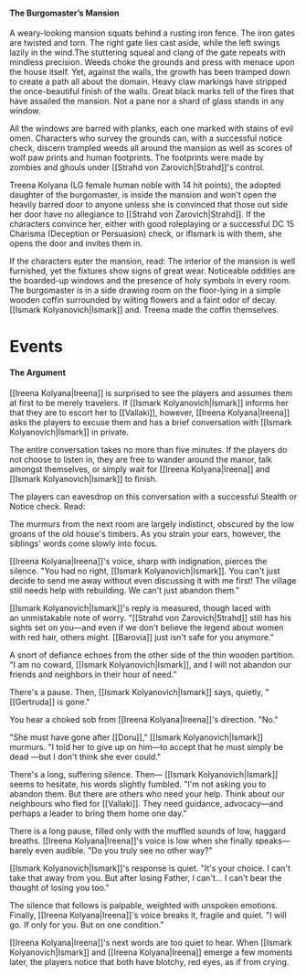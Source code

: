 #### The Burgomaster’s Mansion 

A weary-looking mansion squats behind a rusting iron fence. The iron gates are twisted and torn. The right gate lies cast aside, while the left swings lazily in the wind.The stuttering squeal and clang of the gate repeats with mindless precision. Weeds choke the grounds and press with menace upon the house itself. Yet, against the walls, the growth has been tramped down to create a path all about the domain. Heavy claw markings have stripped the once-beautiful finish of the walls. Great black marks tell of the fires that have assailed the mansion. Not a pane nor a shard of glass stands in any window. 

All the windows are barred with planks, each one marked with stains of evil omen. Characters who survey the grounds can, with a successful notice check, discern trampled weeds all around the mansion as well as scores of wolf paw prints and human footprints. The footprints were made by zombies and ghouls under [[Strahd von Zarovich|Strahd]]'s control. 

Treena Kolyana (LG female human noble with 14 hit points), the adopted daughter of the burgomaster, is inside the mansion and won't open the heavily barred door to anyone unless she is convinced that those out side her door have no allegiance to [[Strahd von Zarovich|Strahd]]. If the characters convince her, either with good roleplaying or a successful DC 15 Charisma (Deception or Persuasion)
check, or iflsmark is with them, she opens the door and invites them in.

If the characters eμter the mansion, read:
The interior of the mansion is well furnished, yet the fixtures show signs of great wear. Noticeable oddities are the boarded-up windows and the presence of holy symbols in every room. The burgomaster is in a side drawing room on the floor-lying in a simple wooden coffin surrounded by wilting flowers and a faint odor of decay. [[Ismark Kolyanovich|Ismark]] and. Treena made the coffin themselves.


# Events
#### **The Argument** 

[[Ireena Kolyana|Ireena]] is surprised to see the players and assumes them at first to be merely travelers. If [[Ismark Kolyanovich|Ismark]] informs her that they are to escort her to [[Vallaki]], however, [[Ireena Kolyana|Ireena]] asks the players to excuse them and has a brief conversation with [[Ismark Kolyanovich|Ismark]] in private. 

The entire conversation takes no more than five minutes. If the players do not choose to listen in, they are free to wander around the manor, talk amongst themselves, or simply wait for [[Ireena Kolyana|Ireena]] and [[Ismark Kolyanovich|Ismark]] to finish. 

The players can eavesdrop on this conversation with a successful  Stealth or Notice check. Read: 

The murmurs from the next room are largely indistinct, obscured by the low groans of the old house's timbers. As you strain your ears, however, the siblings' words come slowly into focus. 

[[Ireena Kolyana|Ireena]]'s voice, sharp with indignation, pierces the silence.
"You had no right, [[Ismark Kolyanovich|Ismark]]. You can't just decide to send me away without even discussing it with me first! The village still needs help with rebuilding. We can't just abandon them."

[[Ismark Kolyanovich|Ismark]]'s reply is measured, though laced with an unmistakable note of worry. "[[Strahd von Zarovich|Strahd]] still has his sights set on you—and even if we don't believe the legend about women with red hair, others might. [[Barovia]] just isn't safe for you anymore." 

A snort of defiance echoes from the other side of the thin wooden partition. "I am no coward, [[Ismark Kolyanovich|Ismark]], and I will not abandon our friends and neighbors in their hour of need." 

There's a pause. Then, [[Ismark Kolyanovich|Ismark]] says, quietly, "[[Gertruda]] is gone." 

You hear a choked sob from [[Ireena Kolyana|Ireena]]'s direction. "No." 

"She must have gone after [[Doru]]," [[Ismark Kolyanovich|Ismark]] murmurs. "I told her to give up on him—to accept that he must simply be dead —but I don't think she ever could." 

There's a long, suffering silence. Then— [[Ismark Kolyanovich|Ismark]] seems to hesitate, his words slightly fumbled. "I'm not asking you to abandon them. But there are others who need your help. Think about our neighbours who fled for [[Vallaki]]. They need guidance, advocacy—and perhaps a leader to bring them home one day." 

There is a long pause, filled only with the muffled sounds of low, haggard breaths. [[Ireena Kolyana|Ireena]]'s voice is low when she finally speaks—barely even audible. "Do you truly see no other way?" 

[[Ismark Kolyanovich|Ismark]]'s response is quiet. "It's your choice. I can't take that away from you. But after losing Father, I can't... I can't bear the thought of losing you too." 

The silence that follows is palpable, weighted with unspoken emotions. Finally, [[Ireena Kolyana|Ireena]]'s voice breaks it, fragile and quiet. "I will go. If only for you. But on one condition." 

[[Ireena Kolyana|Ireena]]'s next words are too quiet to hear. When [[Ismark Kolyanovich|Ismark]] and [[Ireena Kolyana|Ireena]] emerge a few moments later, the players notice that both have blotchy, red eyes, as if from crying. 



